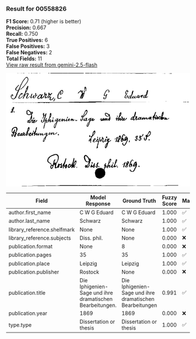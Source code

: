 ### Result for 00558826
**F1 Score:** 0.71 (higher is better)<br>**Precision:** 0.667<br>**Recall:** 0.750<br>**True Positives:** 6<br>**False Positives:** 3<br>**False Negatives:** 2<br>**Total Fields:** 11<br>[View raw result from gemini-2.5-flash](https://github.com/RISE-UNIBAS/humanities_data_benchmark/blob/main/results/2025-09-30/T0200/request_T0200_00558826.json)

<img src="https://github.com/RISE-UNIBAS/humanities_data_benchmark/blob/main/benchmarks/zettelkatalog/images/00558826.jpg?raw=true" alt="00558826" width="600px">

| Field | Model Response | Ground Truth | Fuzzy Score | Match |
|-------|----------------|--------------|-------------|-------|
| author.first_name | C W G Eduard | C W G Eduard | 1.000 | ✅ |
| author.last_name | Schwarz | Schwarz | 1.000 | ✅ |
| library_reference.shelfmark | None | None | 1.000 | ✅ |
| library_reference.subjects | Diss. phil. | None | 0.000 | ❌ |
| publication.format | None | 8 | 0.000 | ❌ |
| publication.pages | 35 | 35 | 1.000 | ✅ |
| publication.place | Leipzig | Leipzig | 1.000 | ✅ |
| publication.publisher | Rostock | None | 0.000 | ❌ |
| publication.title | Die Iphigenien-Sage und ihre dramatischen Bearbeitungen. | Die Iphigenien-Sage und ihre dramatischen Bearbeitungen | 0.991 | ✅ |
| publication.year | 1869 | 1869 | 0.000 | ❌ |
| type.type | Dissertation or thesis | Dissertation or thesis | 1.000 | ✅ |
